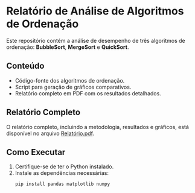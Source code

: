# Relatório de Análise de Algoritmos de Ordenação

Este repositório contém a análise de desempenho de três algoritmos de ordenação: **BubbleSort**, **MergeSort** e **QuickSort**.

## Conteúdo

- Código-fonte dos algoritmos de ordenação.
- Script para geração de gráficos comparativos.
- Relatório completo em PDF com os resultados detalhados.

## Relatório Completo

O relatório completo, incluindo a metodologia, resultados e gráficos, está disponível no arquivo [Relatório.pdf](./Relatório.pdf).

## Como Executar

1. Certifique-se de ter o Python instalado.
2. Instale as dependências necessárias:
   ```bash
   pip install pandas matplotlib numpy